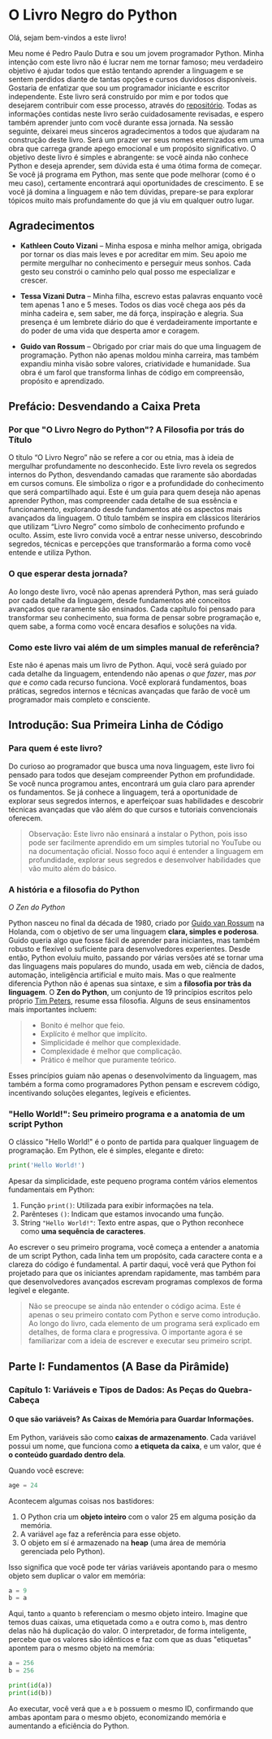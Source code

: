 # O Livro Negro do Python

Olá, sejam bem-vindos a este livro!

Meu nome é Pedro Paulo Dutra e sou um jovem programador Python. Minha intenção com este livro não é lucrar nem me tornar famoso; meu verdadeiro objetivo é ajudar todos que estão tentando aprender a linguagem e se sentem perdidos diante de tantas opções e cursos duvidosos disponíveis. Gostaria de enfatizar que sou um programador iniciante e escritor independente. Este livro será construído por mim e por todos que desejarem contribuir com esse processo, através do [repositório](https://github.com/pedropaulodutra/o_livro_negro_de_python). Todas as informações contidas neste livro serão cuidadosamente revisadas, e espero também aprender junto com você durante essa jornada. Na sessão seguinte, deixarei meus sinceros agradecimentos a todos que ajudaram na construção deste livro. Será um prazer ver seus nomes eternizados em uma obra que carrega grande apego emocional e um propósito significativo. O objetivo deste livro é simples e abrangente: se você ainda não conhece Python e deseja aprender, sem dúvida esta é uma ótima forma de começar. Se você já programa em Python, mas sente que pode melhorar (como é o meu caso), certamente encontrará aqui oportunidades de crescimento. E se você já domina a linguagem e não tem dúvidas, prepare-se para explorar tópicos muito mais profundamente do que já viu em qualquer outro lugar.

## Agradecimentos

- **Kathleen Couto Vizani** – Minha esposa e minha melhor amiga, obrigada por tornar os dias mais leves e por acreditar em mim. Seu apoio me permite mergulhar no conhecimento e perseguir meus sonhos. Cada gesto seu constrói o caminho pelo qual posso me especializar e crescer.

- **Tessa Vizani Dutra** – Minha filha, escrevo estas palavras enquanto você tem apenas 1 ano e 5 meses. Todos os dias você chega aos pés da minha cadeira e, sem saber, me dá força, inspiração e alegria. Sua presença é um lembrete diário do que é verdadeiramente importante e do poder de uma vida que desperta amor e coragem.

- **Guido van Rossum** – Obrigado por criar mais do que uma linguagem de programação. Python não apenas moldou minha carreira, mas também expandiu minha visão sobre valores, criatividade e humanidade. Sua obra é um farol que transforma linhas de código em compreensão, propósito e aprendizado.

## Prefácio: Desvendando a Caixa Preta

### Por que "O Livro Negro do Python"? A Filosofia por trás do Título

O título “O Livro Negro” não se refere a cor ou etnia, mas à ideia de mergulhar profundamente no desconhecido. Este livro revela os segredos internos do Python, desvendando camadas que raramente são abordadas em cursos comuns. Ele simboliza o rigor e a profundidade do conhecimento que será compartilhado aqui. Este é um guia para quem deseja não apenas aprender Python, mas compreender cada detalhe de sua essência e funcionamento, explorando desde fundamentos até os aspectos mais avançados da linguagem. O título também se inspira em clássicos literários que utilizam “Livro Negro” como símbolo de conhecimento profundo e oculto. Assim, este livro convida você a entrar nesse universo, descobrindo segredos, técnicas e percepções que transformarão a forma como você entende e utiliza Python.

### O que esperar desta jornada?

Ao longo deste livro, você não apenas aprenderá Python, mas será guiado por cada detalhe da linguagem, desde fundamentos até conceitos avançados que raramente são ensinados. Cada capítulo foi pensado para transformar seu conhecimento, sua forma de pensar sobre programação e, quem sabe, a forma como você encara desafios e soluções na vida.

### Como este livro vai além de um simples manual de referência?

Este não é apenas mais um livro de Python. Aqui, você será guiado por cada detalhe da linguagem, entendendo não apenas _o que fazer_, mas _por que_ e _como_ cada recurso funciona. Você explorará fundamentos, boas práticas, segredos internos e técnicas avançadas que farão de você um programador mais completo e consciente.

## Introdução: Sua Primeira Linha de Código

### Para quem é este livro?

Do curioso ao programador que busca uma nova linguagem, este livro foi pensado para todos que desejam compreender Python em profundidade. Se você nunca programou antes, encontrará um guia claro para aprender os fundamentos. Se já conhece a linguagem, terá a oportunidade de explorar seus segredos internos, e aperfeiçoar suas habilidades e descobrir técnicas avançadas que vão além do que cursos e tutoriais convencionais oferecem.

> Observação: Este livro não ensinará a instalar o Python, pois isso pode ser facilmente aprendido em um simples tutorial no YouTube ou na documentação oficial. Nosso foco aqui é entender a linguagem em profundidade, explorar seus segredos e desenvolver habilidades que vão muito além do básico.

### A história e a filosofia do Python

_O Zen do Python_

Python nasceu no final da década de 1980, criado por [Guido van Rossum](https://gvanrossum.github.io/) na Holanda, com o objetivo de ser uma linguagem **clara, simples e poderosa**. Guido queria algo que fosse fácil de aprender para iniciantes, mas também robusto e flexível o suficiente para desenvolvedores experientes. Desde então, Python evoluiu muito, passando por várias versões até se tornar uma das linguagens mais populares do mundo, usada em web, ciência de dados, automação, inteligência artificial e muito mais. Mas o que realmente diferencia Python não é apenas sua sintaxe, e sim a **filosofia por tràs da linguagem**. O **Zen do Python**, um conjunto de 19 princípios escritos pelo próprio [Tim Peters](<https://en.wikipedia.org/wiki/Tim_Peters_(software_engineer)>), resume essa filosofia. Alguns de seus ensinamentos mais importantes incluem:

> - Bonito é melhor que feio.
> - Explícito é melhor que implícito.
> - Simplicidade é melhor que complexidade.
> - Complexidade é melhor que complicação.
> - Prático é melhor que puramente teórico.

Esses princípios guiam não apenas o desenvolvimento da linguagem, mas também a forma como programadores Python pensam e escrevem código, incentivando soluções elegantes, legíveis e eficientes.

### "Hello World!": Seu primeiro programa e a anatomia de um script Python

O clássico "Hello World!" é o ponto de partida para qualquer linguagem de programação. Em Python, ele é simples, elegante e direto:

```python
print('Hello World!')
```

Apesar da simplicidade, este pequeno programa contém vários elementos fundamentais em Python:

1. Função `print()`: Utilizada para exibir informações na tela.
2. Parênteses `()`: Indicam que estamos invocando uma função.
3. String `"Hello World!"`: Texto entre aspas, que o Python reconhece como **uma sequência de caracteres**.

Ao escrever o seu primeiro programa, você começa a entender a anatomia de um script Python, cada linha tem um propósito, cada caractere conta e a clareza do código é fundamental. A partir daqui, você verá que Python foi projetado para que os iniciantes aprendam rapidamente, mas também para que desenvolvedores avançados escrevam programas complexos de forma legível e elegante.

> Não se preocupe se ainda não entender o código acima. Este é apenas o seu primeiro contato com Python e serve como introdução. Ao longo do livro, cada elemento de um programa será explicado em detalhes, de forma clara e progressiva. O importante agora é se familiarizar com a ideia de escrever e executar seu primeiro script.

## Parte I: Fundamentos (A Base da Pirâmide)

### Capítulo 1: Variáveis e Tipos de Dados: As Peças do Quebra-Cabeça

#### O que são variáveis? As Caixas de Memória para Guardar Informações.

Em Python, variáveis são como **caixas de armazenamento**. Cada variável possui um nome, que funciona como **a etiqueta da caixa**, e um valor, que é **o conteúdo guardado dentro dela**.

Quando você escreve:

```python
age = 24
```

Acontecem algumas coisas nos bastidores:

1. O Python cria um **objeto inteiro** com o valor 25 em alguma posição da memória.
2. A variável `age` faz a referência para esse objeto.
3. O objeto em sí é armazenado na **heap** (uma área de memória gerenciada pelo Python).

Isso significa que você pode ter várias variáveis apontando para o mesmo objeto sem duplicar o valor em memória:

```python
a = 9
b = a
```

Aqui, tanto `a` quanto `b` referenciam o mesmo objeto inteiro. Imagine que temos duas caixas, uma etiquetada como `a` e outra como `b`, mas dentro delas não há duplicação do valor. O interpretador, de forma inteligente, percebe que os valores são idênticos e faz com que as duas "etiquetas" apontem para o mesmo objeto na memória:

```python
a = 256
b = 256

print(id(a))
print(id(b))
```

Ao executar, você verá que `a` e `b` possuem o mesmo ID, confirmando que ambas apontam para o mesmo objeto, economizando memória e aumentando a eficiência do Python.
